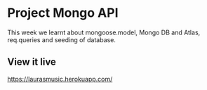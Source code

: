 # Project Mongo API

This week we learnt about mongoose.model, Mongo DB and Atlas, req.queries and seeding of database. 

## View it live

https://laurasmusic.herokuapp.com/
